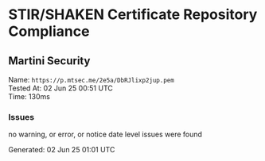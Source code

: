 # STIR/SHAKEN Certificate Repository Compliance

## Martini Security

Name: `https://p.mtsec.me/2e5a/DbRJlixp2jup.pem`\
Tested At: 02 Jun 25 00:51 UTC\
Time: 130ms

### Issues

no warning, or error, or notice date level issues were found

Generated: 02 Jun 25 01:01 UTC